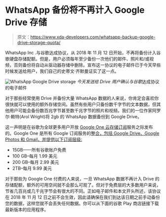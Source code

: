 # WhatsApp 备份将不再计入 Google Drive 存储

> 原文：<https://www.xda-developers.com/whatsapp-backup-google-drive-storage-quota/>

WhatsApp Inc .与谷歌达成协议，从 2018 年 11 月 12 日开始，不再将备份计入谷歌硬盘存储配额。但是，用户必须每年至少备份一次他们的邮件、照片和/或视频，否则备份将自动从驱动器存储中删除。宣布这一协议的电子邮件已于今天早些时候发送给用户，我们自己的史蒂文·齐默曼证实了这一点。

![WhatsApp Google Drive storage](img/5f0dee7a3354bb3f73fc99cb64bc1c30.png) *今天发送给 Drive 用户确认与谷歌*达成协议的电子邮件

对于那些经常使用 Drive 并备份大量 WhatsApp 数据的人来说，你肯定会喜欢你很快就可以使用的额外存储空间。虽然有些用户只备份数千字节的文本数据，但其他用户可能会备份数百兆字节甚至数千兆字节的照片和视频。我们的一位作家阿罗尔·赖特(Arol Wright)将 2gb 的 WhatsApp 数据备份到 Google Drive。

这一声明是在谷歌为全球更多用户开放 [Google One 云存储订阅](https://www.xda-developers.com/google-one-cloud-subscription-available/)服务之际发布的。Google One 是所有 Google 订阅服务的[整合，包括 Google Drive、Google Photos 和 Gmail，并提供以下订阅层级:](https://www.xda-developers.com/google-one-new-paid-cloud-storage-service/)

*   15GB——所有谷歌账户免费
*   100 GB–每月 1.99 美元
*   200 GB–每月 2.99 美元
*   2TB–每月 9.99 美元

对于那些为 Google One 付费的人来说，一旦 WhatsApp 数据不再计入 Drive 的存储配额，额外的可用空间就不会那么可观了。但对于免费层的大多数用户来说，节省几百兆或几千兆字节会有很大的不同。正如电子邮件和本文开头所述，该协议在 2018 年 11 月 12 日之前不会生效，因此请确保在我们到达该日期之前手动备份您的数据，这样您就不会丢失任何数据。你可以从下面的谷歌 Play 商店链接下载最新版本的应用程序。